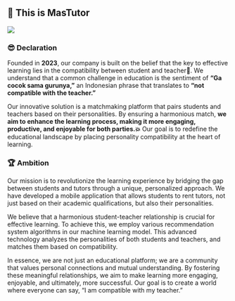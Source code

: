 ## 👋 This is MasTutor  
![](https://media.discordapp.net/attachments/1023598916857499680/1201617598270427136/ngelu.png?ex=65ca7898&is=65b80398&hm=3041edd5c0ce06b138ef87afb3f02abf788fe9950b4476e3f502753aa67f21b3&=&format=webp&quality=lossless&width=1250&height=676)  
### 😎 Declaration
Founded in **2023**, our company is built on the belief that the key to effective learning lies in the compatibility between student and teacher🏫. We understand that a common challenge in education is the sentiment of **“Ga cocok sama gurunya,”** an Indonesian phrase that translates to **“not compatible with the teacher.”**  
  
Our innovative solution is a matchmaking platform that pairs students and teachers based on their personalities. By ensuring a harmonious match, **we aim to enhance the learning process, making it more engaging, productive, and enjoyable for both parties.💥** Our goal is to redefine the educational landscape by placing personality compatibility at the heart of learning.  

### 🏆 Ambition  
Our mission is to revolutionize the learning experience by bridging the gap between students and tutors through a unique, personalized approach. We have developed a mobile application that allows students to rent tutors, not just based on their academic qualifications, but also their personalities.  
  
We believe that a harmonious student-teacher relationship is crucial for effective learning. To achieve this, we employ various recommendation system algorithms in our machine learning model. This advanced technology analyzes the personalities of both students and teachers, and matches them based on compatibility.  
  
In essence, we are not just an educational platform; we are a community that values personal connections and mutual understanding. By fostering these meaningful relationships, we aim to make learning more engaging, enjoyable, and ultimately, more successful. Our goal is to create a world where everyone can say, “I am compatible with my teacher.”
